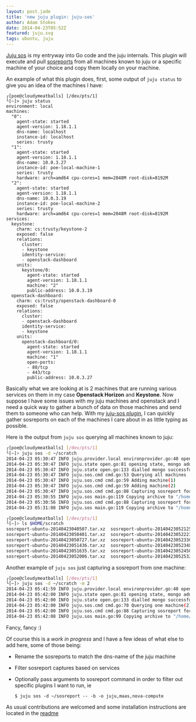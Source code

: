 ```yaml
---
layout: post.jade
title: 'new juju plugin: juju-sos'
author: Adam Stokes
date: 2014-04-23T05:52Z
featured: juju.svg
tags: ubuntu, juju
---
```

[Juju sos](https://github.com/battlemidget/juju-sos) is my entryway into Go code and the juju internals. This plugin will execute and pull [sosreports](https://github.com/sosreport/sos) from all machines known to juju or a specific machine of your choice and copy them locally on your machine.

An example of what this plugin does, first, some output of `juju status` to give you an idea of the machines I have:

    ┌[poe@cloudymeatballs] [/dev/pts/1] 
    └[~]> juju status
    environment: local
    machines:
      "0":
        agent-state: started
        agent-version: 1.18.1.1
        dns-name: localhost
        instance-id: localhost
        series: trusty
      "1":
        agent-state: started
        agent-version: 1.18.1.1
        dns-name: 10.0.3.27
        instance-id: poe-local-machine-1
        series: trusty
        hardware: arch=amd64 cpu-cores=1 mem=2048M root-disk=8192M
      "2":
        agent-state: started
        agent-version: 1.18.1.1
        dns-name: 10.0.3.19
        instance-id: poe-local-machine-2
        series: trusty
        hardware: arch=amd64 cpu-cores=1 mem=2048M root-disk=8192M
    services:
      keystone:
        charm: cs:trusty/keystone-2
        exposed: false
        relations:
          cluster:
          - keystone
          identity-service:
          - openstack-dashboard
        units:
          keystone/0:
            agent-state: started
            agent-version: 1.18.1.1
            machine: "2"
            public-address: 10.0.3.19
      openstack-dashboard:
        charm: cs:trusty/openstack-dashboard-0
        exposed: false
        relations:
          cluster:
          - openstack-dashboard
          identity-service:
          - keystone
        units:
          openstack-dashboard/0:
            agent-state: started
            agent-version: 1.18.1.1
            machine: "1"
            open-ports:
            - 80/tcp
            - 443/tcp
            public-address: 10.0.3.27

Basically what we are looking at is 2 machines that are running various services on them in my case **Openstack Horizon** and **Keystone**. Now suppose I have some issues with my juju machines and openstack and I need a quick way to gather a bunch of data on those machines and send them to someone who can help. With my [juju-sos plugin](https://github.com/battlemidget/juju-sos), I can quickly gather sosreports on each of the machines I care about in as little typing as possible.

Here is the output from `juju sos` querying all machines known to juju:

```bash
┌[poe@cloudymeatballs] [/dev/pts/1] 
└[~]> juju sos -d ~/scratch
2014-04-23 05:30:47 INFO juju.provider.local environprovider.go:40 opening environment "local"
2014-04-23 05:30:47 INFO juju.state open.go:81 opening state, mongo addresses: ["10.0.3.1:37017"]; entity ""
2014-04-23 05:30:47 INFO juju.state open.go:133 dialled mongo successfully
2014-04-23 05:30:47 INFO juju.sos.cmd cmd.go:53 Querying all machines
2014-04-23 05:30:47 INFO juju.sos.cmd cmd.go:59 Adding machine(1)
2014-04-23 05:30:47 INFO juju.sos.cmd cmd.go:59 Adding machine(2)
2014-04-23 05:30:47 INFO juju.sos.cmd cmd.go:88 Capturing sosreport for machine 1
2014-04-23 05:30:55 INFO juju.sos main.go:119 Copying archive to "/home/poe/scratch"
2014-04-23 05:30:56 INFO juju.sos.cmd cmd.go:88 Capturing sosreport for machine 2
2014-04-23 05:31:08 INFO juju.sos main.go:119 Copying archive to "/home/poe/scratch"

┌[poe@cloudymeatballs] [/dev/pts/1] 
└[~]> ls $HOME/scratch
sosreport-ubuntu-20140423040507.tar.xz  sosreport-ubuntu-20140423052125.tar.xz  sosreport-ubuntu-20140423052545.tar.xz
sosreport-ubuntu-20140423050401.tar.xz  sosreport-ubuntu-20140423052223.tar.xz  sosreport-ubuntu-20140423052600.tar.xz
sosreport-ubuntu-20140423050727.tar.xz  sosreport-ubuntu-20140423052330.tar.xz  sosreport-ubuntu-20140423052610.tar.xz
sosreport-ubuntu-20140423051436.tar.xz  sosreport-ubuntu-20140423052348.tar.xz  sosreport-ubuntu-20140423053052.tar.xz
sosreport-ubuntu-20140423051635.tar.xz  sosreport-ubuntu-20140423052450.tar.xz  sosreport-ubuntu-20140423053101.tar.xz
sosreport-ubuntu-20140423052006.tar.xz  sosreport-ubuntu-20140423052532.tar.xz
```

Another example of `juju sos` just capturing a sosreport from one machine:

```bash
┌[poe@cloudymeatballs] [/dev/pts/1] 
└[~]> juju sos -d ~/scratch -m 2
2014-04-23 05:41:59 INFO juju.provider.local environprovider.go:40 opening environment "local"
2014-04-23 05:42:00 INFO juju.state open.go:81 opening state, mongo addresses: ["10.0.3.1:37017"]; entity ""
2014-04-23 05:42:00 INFO juju.state open.go:133 dialled mongo successfully
2014-04-23 05:42:00 INFO juju.sos.cmd cmd.go:70 Querying one machine(2)
2014-04-23 05:42:00 INFO juju.sos.cmd cmd.go:88 Capturing sosreport for machine 2
2014-04-23 05:42:08 INFO juju.sos main.go:99 Copying archive to "/home/poe/scratch"
```

Fancy, fancy :)

Of course this is a _work in progress_ and I have a few ideas of what else to add here, some of those being:

*   Rename the sosreports to match the dns-name of the juju machine
*   Filter sosreport captures based on services
*   Optionally pass arguments to sosreport command in order to filter out specific plugins I want to run, ie

    `$ juju sos -d ~/sosreport -- -b -o juju,maas,nova-compute`

As usual contributions are welcomed and some installation instructions are located in the [readme](https://github.com/battlemidget/juju-sos/blob/master/README.md)
